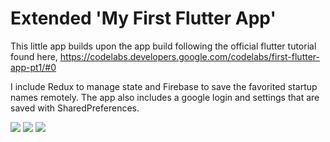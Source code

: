# Extended 'My First Flutter App'

This little app builds upon the app build following the official flutter tutorial found here, https://codelabs.developers.google.com/codelabs/first-flutter-app-pt1/#0

I include Redux to manage state and Firebase to save the favorited startup names remotely. 
The app also includes a google login and settings that are saved with SharedPreferences.

![](https://imgur.com/aS2odbN)
![](http://url/to/img.png)
![](https://imgur.com/emTagOM)
